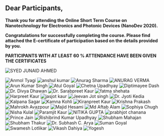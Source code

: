 ## Dear Participants,

**Thank you for attending the Online Short Term Course on Nanotechnology for Electronics and Photonic Devices (NanoDev 2020).** 

**Congratulations for successfully completing the course. Please find attached the E-certificate of participation based on the details provided by you.**

**PARTICIPANTS WITH AT LEAST 60 % ATTENDANCE HAVE BEEN GIVEN THE CERTIFICATES**

![SYED JUNAID AHMED](https://github.com/NANOPHOTONIC-RESEARCH-SOCIETY-AT-PEC/STC_on_Integrated_Optics/blob/main/Certificates/files/1.jpg)

![Anmol Tyagi](https://github.com/NANOPHOTONIC-RESEARCH-SOCIETY-AT-PEC/STC_on_Integrated_Optics/blob/main/Certificates/files/2.jpg)
![anshul kumar](https://github.com/NANOPHOTONIC-RESEARCH-SOCIETY-AT-PEC/STC_on_Integrated_Optics/blob/main/Certificates/files/ANSHUL%20KUMAR.jpg)
![Anurag Sharma](https://github.com/NANOPHOTONIC-RESEARCH-SOCIETY-AT-PEC/STC_on_Integrated_Optics/blob/main/Certificates/files/ANURAG.jpg)
![ANURAG VERMA](https://github.com/NANOPHOTONIC-RESEARCH-SOCIETY-AT-PEC/STC_on_Integrated_Optics/blob/main/Certificates/files/ANURAG%20VERMA.jpg)
![Arun Kumar Singh](https://github.com/NANOPHOTONIC-RESEARCH-SOCIETY-AT-PEC/STC_on_Integrated_Optics/blob/main/Certificates/files/ARUN%20KUMAR%20SINGH.jpg)
![Atul Goyal](https://github.com/NANOPHOTONIC-RESEARCH-SOCIETY-AT-PEC/STC_on_Integrated_Optics/blob/main/Certificates/files/ATUL.jpg)
![Chetna Upadhyay](https://github.com/NANOPHOTONIC-RESEARCH-SOCIETY-AT-PEC/STC_on_Integrated_Optics/blob/main/Certificates/files/CHETNA.jpg)
![Diptimayee Dash](https://github.com/NANOPHOTONIC-RESEARCH-SOCIETY-AT-PEC/STC_on_Integrated_Optics/blob/main/Certificates/files/DIPTIMAYEE.jpg)
![Dr. Divya Dhawan](https://github.com/NANOPHOTONIC-RESEARCH-SOCIETY-AT-PEC/STC_on_Integrated_Optics/blob/main/Certificates/files/DIVYA%20DHAWAN.jpg)
![Dr. Sarabpreet Kaur](https://github.com/NANOPHOTONIC-RESEARCH-SOCIETY-AT-PEC/STC_on_Integrated_Optics/blob/main/Certificates/files/DR%20SARABPREET.jpg)
![fatma shehata](https://github.com/NANOPHOTONIC-RESEARCH-SOCIETY-AT-PEC/STC_on_Integrated_Optics/blob/main/Certificates/files/FATMA.jpg)
![Harpreet Kaur](https://github.com/NANOPHOTONIC-RESEARCH-SOCIETY-AT-PEC/STC_on_Integrated_Optics/blob/main/Certificates/files/HARPREET%20KAUR.jpg)
![jasjot kaur]()
![Jeevan Jot singh](https://github.com/NANOPHOTONIC-RESEARCH-SOCIETY-AT-PEC/STC_on_Integrated_Optics/blob/main/Certificates/files/JEEEVAN.jpg)
![Dr. Jyoti Kedia]()
![Kalpana Sagar](https://github.com/NANOPHOTONIC-RESEARCH-SOCIETY-AT-PEC/STC_on_Integrated_Optics/blob/main/Certificates/files/KALPANA.jpg)
![Kamna Kohli](https://github.com/NANOPHOTONIC-RESEARCH-SOCIETY-AT-PEC/STC_on_Integrated_Optics/blob/main/Certificates/files/KAMNA.jpg)
![Kiranpreet Kaur](https://github.com/NANOPHOTONIC-RESEARCH-SOCIETY-AT-PEC/STC_on_Integrated_Optics/blob/main/Certificates/files/KIRANPRFEET%20KAUR.jpg)
![Krishna Prakash](https://github.com/NANOPHOTONIC-RESEARCH-SOCIETY-AT-PEC/STC_on_Integrated_Optics/blob/main/Certificates/files/KRISHNA%20PRAKASH.jpg)
![Mahrokh Avazpour](https://github.com/NANOPHOTONIC-RESEARCH-SOCIETY-AT-PEC/STC_on_Integrated_Optics/blob/main/Certificates/files/MAHROKH.jpg)
![Majid Hesami](https://github.com/NANOPHOTONIC-RESEARCH-SOCIETY-AT-PEC/STC_on_Integrated_Optics/blob/main/Certificates/files/MAJID.jpg)
![Md Aftab Alam](https://github.com/NANOPHOTONIC-RESEARCH-SOCIETY-AT-PEC/STC_on_Integrated_Optics/blob/main/Certificates/files/AFTAB%20ALAM.jpg)
![Sophiya Chugh](https://github.com/NANOPHOTONIC-RESEARCH-SOCIETY-AT-PEC/STC_on_Integrated_Optics/blob/main/Certificates/files/MAJID.jpg)
![Nisha Kulal](https://github.com/NANOPHOTONIC-RESEARCH-SOCIETY-AT-PEC/STC_on_Integrated_Optics/blob/main/Certificates/files/NISHA%20KULAL.jpg)
![Paramjit Kaur](https://github.com/NANOPHOTONIC-RESEARCH-SOCIETY-AT-PEC/STC_on_Integrated_Optics/blob/main/Certificates/files/PARAMJIT.jpg)
![NITIKA GUPTA](https://github.com/NANOPHOTONIC-RESEARCH-SOCIETY-AT-PEC/STC_on_Integrated_Optics/blob/main/Certificates/files/NITIKA.jpg)
![prabhjot chanana]()
![Prince Jain](https://github.com/NANOPHOTONIC-RESEARCH-SOCIETY-AT-PEC/STC_on_Integrated_Optics/blob/main/Certificates/files/PRINCE%20JAIN.jpg)
![Rishibrind Kumar Upadhyay](https://github.com/NANOPHOTONIC-RESEARCH-SOCIETY-AT-PEC/STC_on_Integrated_Optics/blob/main/Certificates/files/RISHIBRIND.jpg)
![Shubham Mahajan](https://github.com/NANOPHOTONIC-RESEARCH-SOCIETY-AT-PEC/STC_on_Integrated_Optics/blob/main/Certificates/files/SHUBHAM%20MAHAJAN.jpg)
![Shubham Thakur](https://github.com/NANOPHOTONIC-RESEARCH-SOCIETY-AT-PEC/STC_on_Integrated_Optics/blob/main/Certificates/files/SHUBHAM.jpg)
![Dr. Subhash C. Arya](https://github.com/NANOPHOTONIC-RESEARCH-SOCIETY-AT-PEC/STC_on_Integrated_Optics/blob/main/Certificates/files/SUBHASH.jpg)
![Suman Goyal]()
![Swamesh Lotlikar](https://github.com/NANOPHOTONIC-RESEARCH-SOCIETY-AT-PEC/STC_on_Integrated_Optics/blob/main/Certificates/files/LOTLIKAR.jpg)
![Vikash Dahiya](https://github.com/NANOPHOTONIC-RESEARCH-SOCIETY-AT-PEC/STC_on_Integrated_Optics/blob/main/Certificates/files/VIKASH.jpg)
![Yogesh](https://github.com/NANOPHOTONIC-RESEARCH-SOCIETY-AT-PEC/STC_on_Integrated_Optics/blob/main/Certificates/files/YOGESH.jpg)

